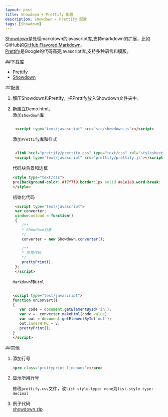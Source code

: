 ```yaml
---
layout: post
title: Showdown + Prettify 配置
description: Showdown + Prettify 配置
tags: [Showdown]
---
```

[Showdown](https://github.com/coreyti/showdown)是处理markdown的javascript库,支持markdown的扩展，比如GitHub的[GitHub Flavored Markdown](https://help.github.com/articles/github-flavored-markdown)。  
[Prettify](https://code.google.com/p/google-code-prettify/)是Google的代码高亮javascript库,支持多种语言和模版。  

##下载库  
* [Prettify](https://google-code-prettify.googlecode.com/files/prettify-small-4-Mar-2013.tar.bz2)
* [Showdown](https://github.com/coreyti/showdown)  

##配置
1. 解压Showdown和Prettify，把Prettify放入Showdown文件夹中。
2. 新建立Demo.html。  
    添加`showdown`库  
    
	```html
	
	 <script type="text/javascript" src="src/showdown.js"></script>
	
	``` 
	 
	添加`Prettify`库和样式  
	
	```html
	
	 <link href="prettify/prettify.css" type="text/css" rel="stylesheet" />
	 <script type="text/javascript" src="prettify/prettify.js"></script>
	
	```
	
	代码块背景和边框  
	
	```html
	<style type="text/css">
	pre{background-color: #f7f7f9;border:1px solid #e1e1e8;word-break: break-word;}
	</style>
	```
	
    初始化代码
    
	```html
	 <script type="text/javascript">
	 var converter;
	 window.onload = function()
	 {
		/**
		* Showdown对象
		*/
		converter = new Showdown.converter();
	
		/**
		* 高亮代码
		*/
		prettyPrint();
	 };
	 </script>
	```
	
	 `Markdown`转`Html`
	 
	 ```html
	 
	 <script type="text/javascript">
	 function onConvert()
	 {
		var code = document.getElementById('in');
		var v =  converter.makeHtml(code.value);
		var out = document.getElementById('out');
		out.innerHTML = v;
		prettyPrint();
	 }
	 </script>
	
	 ```  

##其他
1. 添加行号

 	 ```html
  	 <pre class="prettyprint linenums"></pre>
  	 ```
2. 显示所用行号

   修改`prettify.css`文件，改`list-style-type: none`为`list-style-type: decimal`
   
3. 例子代码  
   [showdown.zip](/assets/zip/showdown.zip)